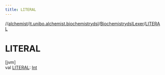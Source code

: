 ```yaml
---
title: LITERAL
---
```

//[alchemist](../../../index.html)/[it.unibo.alchemist.biochemistrydsl](../index.html)/[BiochemistrydslLexer](index.html)/[LITERAL](-l-i-t-e-r-a-l.html)



# LITERAL



[jvm]\
val [LITERAL](-l-i-t-e-r-a-l.html): [Int](https://kotlinlang.org/api/latest/jvm/stdlib/kotlin/-int/index.html)




